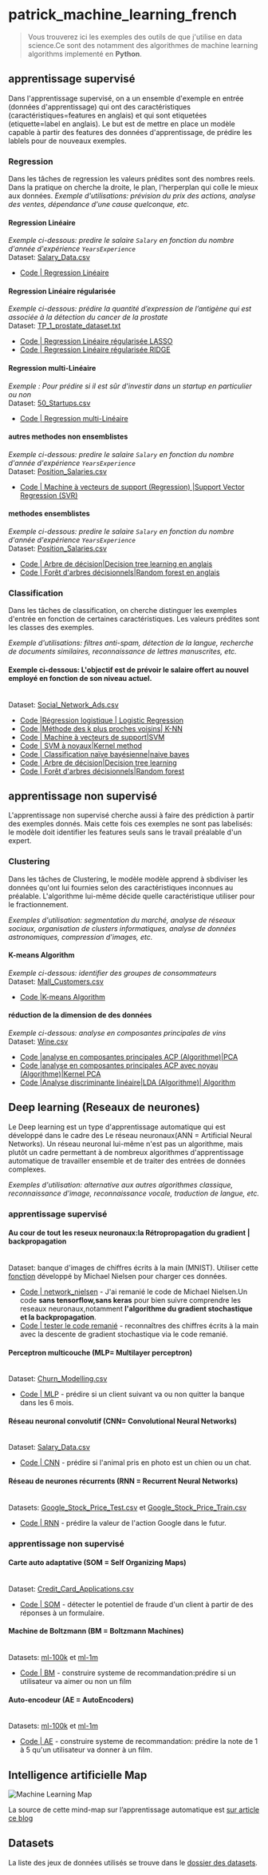 # patrick_machine_learning_french


> Vous trouverez ici les exemples des outils de que j'utilise en data science.Ce sont des notamment des algorithmes de machine learning algorithms implementé en **Python**.


## apprentissage supervisé

Dans l'apprentissage supervisé, on a un ensemble d'exemple en entrée (données d'apprentissage) qui ont des caractéristiques (caractéristiques=features en anglais) et qui sont etiquetées (etiquette=label en anglais).
Le but est de mettre en place un modèle capable à partir des features des données d'apprentissage, de prédire les lablels pour de nouveaux exemples.

### Regression

Dans les tâches de regression les valeurs prédites sont des nombres reels. 
Dans la pratique on cherche la droite, le plan, l'herperplan qui colle le mieux aux données.
_Exemple d'utilisations: prévision du prix des actions, analyse des ventes, dépendance d'une cause quelconque, etc._

####  Regression Linéaire 

_Exemple ci-dessous: predire le salaire `Salary`  en fonction du nombre d'année d'expérience `YearsExperience`_
<br>Dataset: [Salary_Data.csv](dataset/Salary_Data.csv) 
-  [Code | Regression Linéaire](supervised_learning/regression/simple_linear_regression.py) 

####  Regression Linéaire régularisée

_Exemple ci-dessous: prédire la quantité d’expression de l’antigène qui est associée à la détection du cancer de la prostate_
<br>Dataset: [TP_1_prostate_dataset.txt](dataset/TP_1_prostate_dataset.txt) 
-  [Code | Regression Linéaire régularisée LASSO](supervised_learning/regression/Regression_regularized_lasso.py)
-  [Code | Regression Linéaire régularisée RIDGE](supervised_learning/regression/Regression_regularized_ridge.py)

####  Regression multi-Linéaire

_Exemple : Pour prédire si il est sûr d'investir dans un startup en particulier ou non_
<br>Dataset: [50_Startups.csv](dataset/50_Startups.csv) 
-  [Code | Regression multi-Linéaire](supervised_learning/regression/multiple_linear_regression.py)

####  autres methodes non ensemblistes

_Exemple ci-dessous: predire le salaire `Salary`  en fonction du nombre d'année d'expérience `YearsExperience`_
<br>Dataset: [Position_Salaries.csv](dataset/Position_Salaries.csv) 
-  [Code | Machine à vecteurs de support (Regression) |Support Vector Regression (SVR)](supervised_learning/regression/svr.py) 

####  methodes ensemblistes

_Exemple ci-dessous: predire le salaire `Salary`  en fonction du nombre d'année d'expérience `YearsExperience`_
<br>Dataset: [Position_Salaries.csv](dataset/Position_Salaries.csv) 
-  [Code | Arbre de décision|Decision tree learning en anglais](ensemble_learning/boosting/decision_tree_regression.py) 
-  [Code | Forêt d'arbres décisionnels|Random forest en anglais](ensemble_learning/bagging/random_forest_regression.py)

### Classification

Dans les tâches de classification, on cherche distinguer les exemples d'entrée en fonction de certaines caractéristiques.
Les valeurs prédites sont les classes des exemples.

_Exemple d'utilisations: filtres anti-spam, détection de la langue, recherche de documents similaires, reconnaissance de lettres manuscrites, etc._

#### Exemple ci-dessous: L'objectif est de prévoir le salaire offert au nouvel employé en fonction de son niveau actuel.
<br>Dataset: [Social_Network_Ads.csv](dataset/Social_Network_Ads.csv) 

-  [Code |Régression logistique | Logistic Regression](supervised_learning/classification/logistic_regression.py)
-  [Code |Méthode des k plus proches voisins| K-NN ](supervised_learning/classification/knn.py) 
-  [Code | Machine à vecteurs de support|SVM ](supervised_learning/classification/svm.py) 
-  [Code | SVM à noyaux|Kernel method ](supervised_learning/classification/kernel_svm.py) 
-  [Code | Classification naïve bayésienne|naive bayes ](supervised_learning/classification/naive_bayes.py) 
-  [Code | Arbre de décision|Decision tree learning ](supervised_learning/ensemble_learning/boosting/decision_tree_classification.py) 
-  [Code | Forêt d'arbres décisionnels|Random forest ](supervised_learning/ensemble_learning/bagging/random_forest_classification.py)

## apprentissage non supervisé

L'apprentissage non supervisé cherche aussi à faire des prédiction à partir des exemples donnés.
Mais cette fois ces exemples ne sont pas labelisés: le modèle doit identifier les features seuls sans le travail préalable d'un expert.

### Clustering

Dans les tâches de Clustering, le modèle modèle apprend à sbdiviser les données qu'ont lui fournies selon des caractéristiques inconnues au préalable. 
L'algorithme lui-même décide quelle caractéristique utiliser pour le fractionnement.

_Exemples d'utilisation: segmentation du marché, analyse de réseaux sociaux, organisation de clusters informatiques, analyse de données astronomiques, compression d'images, etc._

#### K-means Algorithm

_Exemple ci-dessous: identifier des groupes de consommateurs_
<br>Dataset: [Mall_Customers.csv](dataset/Mall_Customers.csv) 
-  [Code |K-means Algorithm](unsupervised_learning/Clustering/kmeans.py) 

#### réduction de la dimension de des données

_Exemple ci-dessous: analyse en composantes principales de vins_
<br>Dataset: [Wine.csv](dataset/Wine.csv) 

-  [Code |analyse en composantes principales ACP (Algorithme)|PCA ](unsupervised_learning/dimensionality_Reduction/pca.py) 
-  [Code |analyse en composantes principales ACP avec noyau (Algorithme)|Kernel PCA ](unsupervised_learning/dimensionality_Reduction/lda.py) 
-  [Code |Analyse discriminante linéaire|LDA  (Algorithme)| Algorithm](unsupervised_learning/dimensionality_Reduction/kernel_pca.py) 


## Deep learning (Reseaux de neurones)

Le Deep learning est un type d'apprentissage automatique qui est développé dans le cadre des Le réseau neuronaux(ANN = Artificial Neural Networks).
Un réseau neuronal lui-même n'est pas un algorithme, mais plutôt un cadre permettant à de nombreux algorithmes d'apprentissage automatique de travailler ensemble et de traiter des entrées de données complexes.

_Exemples d'utilisation: alternative aux autres algorithmes classique, reconnaissance d'image, reconnaissance vocale, traduction de langue, etc._

### apprentissage supervisé

#### Au cour de tout les reseux neuronaux:la Rétropropagation du gradient | backpropagation
<br>Dataset: banque d'images de chiffres écrits à la main (MNIST). Utiliser cette [fonction](https://github.com/mnielsen/neural-networks-and-deep-learning/blob/master/src/mnist_loader.py) développé by Michael Nielsen pour charger ces données.
-  [Code | network_nielsen](deep_learning/network_nielsen_redesigned.py) - J'ai remanié le code de Michael Nielsen.Un code **sans tensorflow,sans keras** pour bien suivre comprendre les reseaux neuronaux,notamment **l'algorithme du gradient stochastique et la backpropagation**.
-  [Code | tester le code remanié](deep_learning/test_network_nielsen_redesigned.py) - reconnaîtres des chiffres écrits à la main avec la descente de gradient stochastique via le code remanié.

#### Perceptron multicouche (MLP= Multilayer perceptron)
<br>Dataset: [Churn_Modelling.csv](deep_learning/ann.py) 
-  [Code | MLP](deep_learning/ann.py) - prédire si un client suivant va ou non quitter la banque dans les 6 mois.

#### Réseau neuronal convolutif (CNN= Convolutional Neural Networks)
<br>Dataset: [Salary_Data.csv](deep_learning/cnn.py) 
-  [Code | CNN](deep_learning/cnn.py) - prédire si l'animal pris en photo est un chien ou un chat.

#### Réseau de neurones récurrents (RNN = Recurrent Neural Networks)
<br>Datasets: [Google_Stock_Price_Test.csv](dataset/Google_Stock_Price_Test.csv) et [Google_Stock_Price_Train.csv](dataset/Google_Stock_Price_Train.csv) 
-  [Code | RNN](deep_learning/rnn.py) - prédire la valeur de l'action Google dans le futur.

### apprentissage non supervisé

#### Carte auto adaptative (SOM = Self Organizing Maps)
<br>Dataset: [Credit_Card_Applications.csv](supervised_learning/regression/simple_linear_regression.py) 
-  [Code | SOM](deep_learning/som.py) - détecter le potentiel de fraude d'un client à partir de des réponses à un formulaire.


#### Machine de Boltzmann (BM = Boltzmann Machines)
<br>Datasets: [ml-100k](deep_learning/rbm.py) et [ml-1m](supervised_learning/regression/simple_linear_regression.py) 
-  [Code | BM](deep_learning/rbm.py) - construire systeme de recommandation:prédire si un utilisateur va aimer ou non un film

#### Auto-encodeur (AE = AutoEncoders)
<br>Datasets: [ml-100k](supervised_learning/regression/simple_linear_regression.py) et [ml-1m](supervised_learning/regression/simple_linear_regression.py) 
-  [Code | AE](deep_learning/ae.py) - construire systeme de recommandation:  prédire la note de 1 à 5 qu'un utilisateur va donner à un film.



## Intelligence artificielle Map

![Machine Learning Map](machine-learning-map.png)

La source de cette mind-map sur l’apprentissage automatique est [sur article ce blog](https://vas3k.ru/blog/machine_learning/)

## Datasets

La liste des jeux de données utilisés se trouve dans le [dossier des datasets](dataset).
